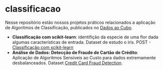 # classificacao

Nesse repositório estão nossos projetos práticos relacionados a aplicação de Algoritmos de Classificação, publicados no [Dados ao Cubo](https://dadosaocubo.com).


* **Classificação com scikit-learn**: identifição da especie de uma flor dada algumas características de entrada. Dataset de estudo o iris. POST - [Classificação com scikit-learn](https://dadosaocubo.com/classificacao-com-scikit-learn/)
* **Análise de Dados: Detecção de Fraude de Cartão de Crédito**: Aplicação de  Algoritmos Sensíveis ao Custo para dados extremamente desbalanceados. Dataset [Credit Card Fraud Detection](https://www.kaggle.com/mlg-ulb/creditcardfraud).
